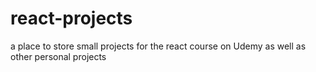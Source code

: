 # react-projects
a place to store small projects for the react course on Udemy as well as other personal projects
